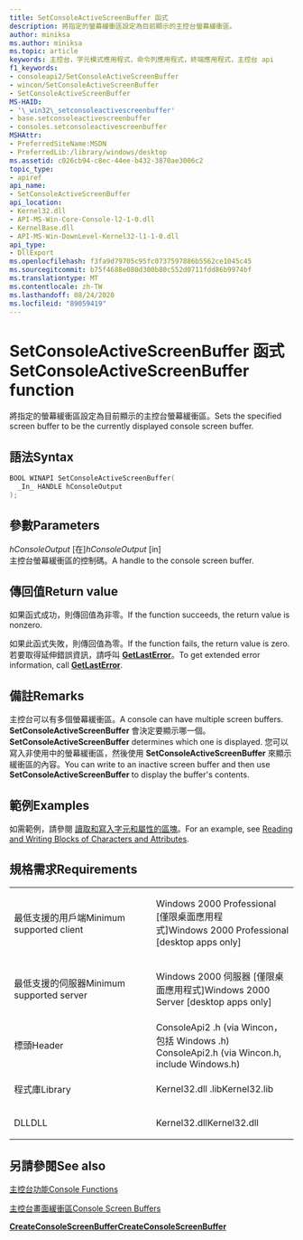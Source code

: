 ```yaml
---
title: SetConsoleActiveScreenBuffer 函式
description: 將指定的螢幕緩衝區設定為目前顯示的主控台螢幕緩衝區。
author: miniksa
ms.author: miniksa
ms.topic: article
keywords: 主控台，字元模式應用程式，命令列應用程式，終端應用程式，主控台 api
f1_keywords:
- consoleapi2/SetConsoleActiveScreenBuffer
- wincon/SetConsoleActiveScreenBuffer
- SetConsoleActiveScreenBuffer
MS-HAID:
- '\_win32\_setconsoleactivescreenbuffer'
- base.setconsoleactivescreenbuffer
- consoles.setconsoleactivescreenbuffer
MSHAttr:
- PreferredSiteName:MSDN
- PreferredLib:/library/windows/desktop
ms.assetid: c026cb94-c8ec-44ee-b432-3870ae3006c2
topic_type:
- apiref
api_name:
- SetConsoleActiveScreenBuffer
api_location:
- Kernel32.dll
- API-MS-Win-Core-Console-l2-1-0.dll
- KernelBase.dll
- API-MS-Win-DownLevel-Kernel32-l1-1-0.dll
api_type:
- DllExport
ms.openlocfilehash: f3fa9d79705c95fc0737597886b5562ce1045c45
ms.sourcegitcommit: b75f4688e080d300b80c552d0711fdd86b9974bf
ms.translationtype: MT
ms.contentlocale: zh-TW
ms.lasthandoff: 08/24/2020
ms.locfileid: "89059419"
---
```

# <a name="setconsoleactivescreenbuffer-function"></a><span data-ttu-id="91e58-104">SetConsoleActiveScreenBuffer 函式</span><span class="sxs-lookup"><span data-stu-id="91e58-104">SetConsoleActiveScreenBuffer function</span></span>


<span data-ttu-id="91e58-105">將指定的螢幕緩衝區設定為目前顯示的主控台螢幕緩衝區。</span><span class="sxs-lookup"><span data-stu-id="91e58-105">Sets the specified screen buffer to be the currently displayed console screen buffer.</span></span>

<a name="syntax"></a><span data-ttu-id="91e58-106">語法</span><span class="sxs-lookup"><span data-stu-id="91e58-106">Syntax</span></span>
------

```C
BOOL WINAPI SetConsoleActiveScreenBuffer(
  _In_ HANDLE hConsoleOutput
);
```

<a name="parameters"></a><span data-ttu-id="91e58-107">參數</span><span class="sxs-lookup"><span data-stu-id="91e58-107">Parameters</span></span>
----------

<span data-ttu-id="91e58-108">*hConsoleOutput* \[在\]</span><span class="sxs-lookup"><span data-stu-id="91e58-108">*hConsoleOutput* \[in\]</span></span>  
<span data-ttu-id="91e58-109">主控台螢幕緩衝區的控制碼。</span><span class="sxs-lookup"><span data-stu-id="91e58-109">A handle to the console screen buffer.</span></span>

<a name="return-value"></a><span data-ttu-id="91e58-110">傳回值</span><span class="sxs-lookup"><span data-stu-id="91e58-110">Return value</span></span>
------------

<span data-ttu-id="91e58-111">如果函式成功，則傳回值為非零。</span><span class="sxs-lookup"><span data-stu-id="91e58-111">If the function succeeds, the return value is nonzero.</span></span>

<span data-ttu-id="91e58-112">如果此函式失敗，則傳回值為零。</span><span class="sxs-lookup"><span data-stu-id="91e58-112">If the function fails, the return value is zero.</span></span> <span data-ttu-id="91e58-113">若要取得延伸錯誤資訊，請呼叫 [**GetLastError**](https://msdn.microsoft.com/library/windows/desktop/ms679360)。</span><span class="sxs-lookup"><span data-stu-id="91e58-113">To get extended error information, call [**GetLastError**](https://msdn.microsoft.com/library/windows/desktop/ms679360).</span></span>

<a name="remarks"></a><span data-ttu-id="91e58-114">備註</span><span class="sxs-lookup"><span data-stu-id="91e58-114">Remarks</span></span>
-------

<span data-ttu-id="91e58-115">主控台可以有多個螢幕緩衝區。</span><span class="sxs-lookup"><span data-stu-id="91e58-115">A console can have multiple screen buffers.</span></span> <span data-ttu-id="91e58-116">**SetConsoleActiveScreenBuffer** 會決定要顯示哪一個。</span><span class="sxs-lookup"><span data-stu-id="91e58-116">**SetConsoleActiveScreenBuffer** determines which one is displayed.</span></span> <span data-ttu-id="91e58-117">您可以寫入非使用中的螢幕緩衝區，然後使用 **SetConsoleActiveScreenBuffer** 來顯示緩衝區的內容。</span><span class="sxs-lookup"><span data-stu-id="91e58-117">You can write to an inactive screen buffer and then use **SetConsoleActiveScreenBuffer** to display the buffer's contents.</span></span>

<a name="examples"></a><span data-ttu-id="91e58-118">範例</span><span class="sxs-lookup"><span data-stu-id="91e58-118">Examples</span></span>
--------

<span data-ttu-id="91e58-119">如需範例，請參閱 [讀取和寫入字元和屬性的區塊](reading-and-writing-blocks-of-characters-and-attributes.md)。</span><span class="sxs-lookup"><span data-stu-id="91e58-119">For an example, see [Reading and Writing Blocks of Characters and Attributes](reading-and-writing-blocks-of-characters-and-attributes.md).</span></span>

<a name="requirements"></a><span data-ttu-id="91e58-120">規格需求</span><span class="sxs-lookup"><span data-stu-id="91e58-120">Requirements</span></span>
------------

<table>
<colgroup>
<col width="50%" />
<col width="50%" />
</colgroup>
<tbody>
<tr class="odd">
<td><p><span data-ttu-id="91e58-121">最低支援的用戶端</span><span class="sxs-lookup"><span data-stu-id="91e58-121">Minimum supported client</span></span></p></td>
<td><p><span data-ttu-id="91e58-122">Windows 2000 Professional [僅限桌面應用程式]</span><span class="sxs-lookup"><span data-stu-id="91e58-122">Windows 2000 Professional [desktop apps only]</span></span></p></td>
</tr>
<tr class="even">
<td><p><span data-ttu-id="91e58-123">最低支援的伺服器</span><span class="sxs-lookup"><span data-stu-id="91e58-123">Minimum supported server</span></span></p></td>
<td><p><span data-ttu-id="91e58-124">Windows 2000 伺服器 [僅限桌面應用程式]</span><span class="sxs-lookup"><span data-stu-id="91e58-124">Windows 2000 Server [desktop apps only]</span></span></p></td>
</tr>
<tr class="odd">
<td><p><span data-ttu-id="91e58-125">標頭</span><span class="sxs-lookup"><span data-stu-id="91e58-125">Header</span></span></p></td>
<td><span data-ttu-id="91e58-126">ConsoleApi2 .h (via Wincon，包括 Windows .h) </span><span class="sxs-lookup"><span data-stu-id="91e58-126">ConsoleApi2.h (via Wincon.h, include Windows.h)</span></span></td>
</tr>
<tr class="even">
<td><p><span data-ttu-id="91e58-127">程式庫</span><span class="sxs-lookup"><span data-stu-id="91e58-127">Library</span></span></p></td>
<td><span data-ttu-id="91e58-128">Kernel32.dll .lib</span><span class="sxs-lookup"><span data-stu-id="91e58-128">Kernel32.lib</span></span></td>
</tr>
<tr class="odd">
<td><p><span data-ttu-id="91e58-129">DLL</span><span class="sxs-lookup"><span data-stu-id="91e58-129">DLL</span></span></p></td>
<td><span data-ttu-id="91e58-130">Kernel32.dll</span><span class="sxs-lookup"><span data-stu-id="91e58-130">Kernel32.dll</span></span></td>
</tr>
<tr class="even">
</tr>
<tr class="odd">
</tr>
<tr class="even">
</tr>
</tbody>
</table>

## <a name="span-idsee_alsospansee-also"></a><span data-ttu-id="91e58-131"><span id="see_also"></span>另請參閱</span><span class="sxs-lookup"><span data-stu-id="91e58-131"><span id="see_also"></span>See also</span></span>


[<span data-ttu-id="91e58-132">主控台功能</span><span class="sxs-lookup"><span data-stu-id="91e58-132">Console Functions</span></span>](console-functions.md)

[<span data-ttu-id="91e58-133">主控台畫面緩衝區</span><span class="sxs-lookup"><span data-stu-id="91e58-133">Console Screen Buffers</span></span>](console-screen-buffers.md)

[<span data-ttu-id="91e58-134">**CreateConsoleScreenBuffer**</span><span class="sxs-lookup"><span data-stu-id="91e58-134">**CreateConsoleScreenBuffer**</span></span>](createconsolescreenbuffer.md)

 

 




